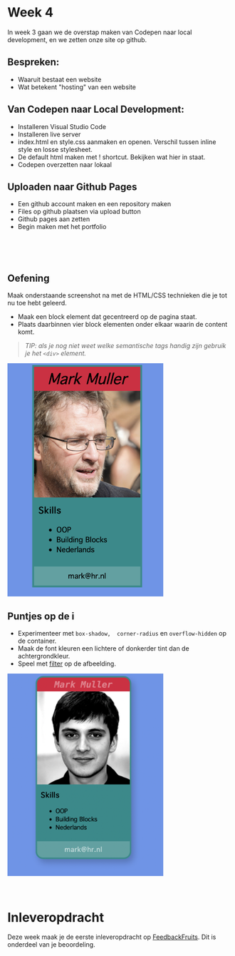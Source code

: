 # Week 4

In week 3 gaan we de overstap maken van Codepen naar local development, en we zetten onze site op github.

## Bespreken:

- Waaruit bestaat een website
- Wat betekent "hosting" van een website

## Van Codepen naar Local Development:

- Installeren Visual Studio Code
- Installeren live server
- index.html en style.css aanmaken en openen. Verschil tussen inline style en losse stylesheet.
- De default html maken met ! shortcut. Bekijken wat hier in staat.
- Codepen overzetten naar lokaal

## Uploaden naar Github Pages

- Een github account maken en een repository maken
- Files op github plaatsen via upload button
- Github pages aan zetten
- Begin maken met het portfolio

<br>
<br>
<br>

## Oefening

Maak onderstaande screenshot na met de HTML/CSS technieken die je tot nu toe hebt geleerd. 

- Maak een block element dat gecentreerd op de pagina staat.
- Plaats daarbinnen vier block elementen onder elkaar waarin de content komt.

> *TIP: als je nog niet weet welke semantische tags handig zijn gebruik je het `<div>` element.*

<img src="./images/week4.png" width="350">

## Puntjes op de i

- Experimenteer met `box-shadow, 
corner-radius` en `overflow-hidden` op de container.
- Maak de font kleuren een lichtere of donkerder tint dan de achtergrondkleur.
- Speel met [filter](https://divisoup.com/how-to-use-css3-filters-to-create-captivating-images/) op de afbeelding.

<img src="./images/week4-advanced.png" width="350">

<br>
<br>
<br>

# Inleveropdracht

Deze week maak je de eerste inleveropdracht op [FeedbackFruits](https://feedbackfruits.com). Dit is onderdeel van je beoordeling.